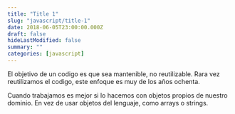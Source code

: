 ```yaml
---
title: "Title 1"
slug: "javascript/title-1"
date: 2018-06-05T23:00:00.000Z
draft: false
hideLastModified: false
summary: ""
categories: [javascript]
---
```



  El objetivo de un codigo es que sea mantenible, no reutilizable. Rara vez 
  reutilizamos el codigo, este enfoque es muy de los años ochenta.
  
  Cuando trabajamos es mejor si lo hacemos con objetos propios
  de nuestro dominio. En vez de usar objetos del lenguaje, como arrays o
  strings.

